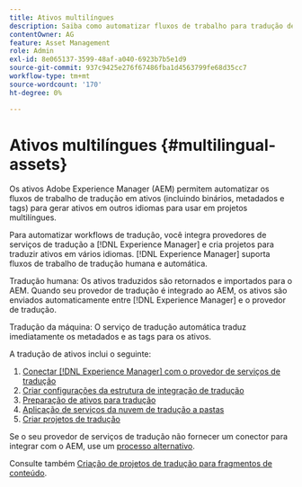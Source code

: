 ```yaml
---
title: Ativos multilíngues
description: Saiba como automatizar fluxos de trabalho para tradução de ativos, incluindo binários, metadados e tags em vários idiomas.
contentOwner: AG
feature: Asset Management
role: Admin
exl-id: 8e065137-3599-48af-a040-6923b7b5e1d9
source-git-commit: 937c9425e276f67486fba1d4563799fe68d35cc7
workflow-type: tm+mt
source-wordcount: '170'
ht-degree: 0%

---
```


# Ativos multilíngues {#multilingual-assets}

Os ativos Adobe Experience Manager (AEM) permitem automatizar os fluxos de trabalho de tradução em ativos (incluindo binários, metadados e tags) para gerar ativos em outros idiomas para usar em projetos multilíngues.

Para automatizar workflows de tradução, você integra provedores de serviços de tradução a [!DNL Experience Manager] e cria projetos para traduzir ativos em vários idiomas. [!DNL Experience Manager] suporta fluxos de trabalho de tradução humana e automática.

Tradução humana: Os ativos traduzidos são retornados e importados para o AEM. Quando seu provedor de tradução é integrado ao AEM, os ativos são enviados automaticamente entre [!DNL Experience Manager] e o provedor de tradução.

Tradução da máquina: O serviço de tradução automática traduz imediatamente os metadados e as tags para os ativos.

A tradução de ativos inclui o seguinte:

1. [Conectar [!DNL Experience Manager] com o provedor de serviços de tradução](/help/sites-administering/tc-tic.md#connecting-to-a-translation-service-provider)
1. [Criar configurações da estrutura de integração de tradução](/help/sites-administering/tc-tic.md)
1. [Preparação de ativos para tradução](preparing-assets-for-translation.md)
1. [Aplicação de serviços da nuvem de tradução a pastas](transition-cloud-services.md)
1. [Criar projetos de tradução](translation-projects.md)

Se o seu provedor de serviços de tradução não fornecer um conector para integrar com o AEM, use um [processo alternativo](/help/sites-administering/tc-manage.md#exporting-a-translation-job).

Consulte também [Criação de projetos de tradução para fragmentos de conteúdo](creating-translation-projects-for-content-fragments.md).
